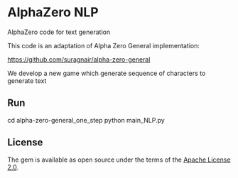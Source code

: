 # AlphaZero NLP

AlphaZero code for text generation

This code is an adaptation of Alpha Zero General implementation:

https://github.com/suragnair/alpha-zero-general

We develop a new game which generate sequence of characters to generate text

## Run

cd alpha-zero-general_one_step
python main_NLP.py

## License

The gem is available as open source under the terms of the [Apache License 2.0](https://opensource.org/licenses/Apache-2.0).
